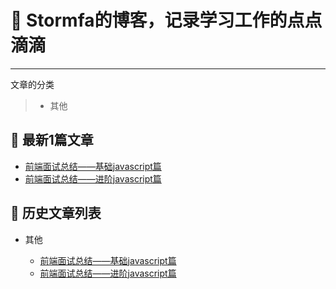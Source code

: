 # 🌱 Stormfa的博客，记录学习工作的点点滴滴

------

文章的分类

> * 其他


## 🌱 最新1篇文章 
  
  - [前端面试总结——基础javascript篇](https://github.com/victor-fa/blog/issues/1)
  - [前端面试总结——进阶javascript篇](https://github.com/victor-fa/blog/issues/2)
  

## 🌱 历史文章列表
    
 * 其他
 
    * [前端面试总结——基础javascript篇](https://github.com/victor-fa/blog/issues/1)
    * [前端面试总结——进阶javascript篇](https://github.com/victor-fa/blog/issues/2)

 